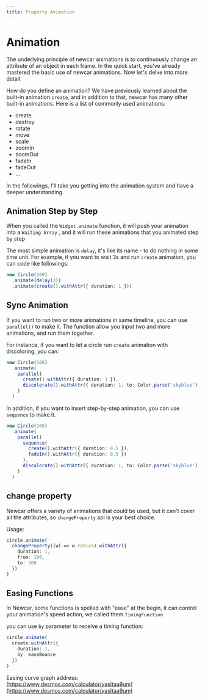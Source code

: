 ```yaml
---
title: Property Animation
---
```


# Animation

The underlying principle of newcar animations is to continuously change an attribute of an object in each frame. In the quick start, you've already mastered the basic use of newcar animations. Now let's delve into more detail.

How do you define an animation? We have previously learned about the built-in animation `create`, and in addition to that, newcar has many other built-in animations. Here is a list of commonly used animations:

- create
- destroy
- rotate
- move
- scale
- zoomIn
- zoomOut
- fadeIn
- fadeOut
- ...

In the followings, I'll take you getting into the animation system and have a deeper understanding.

## Animation Step by Step

When you called the `Widget.animate` function, it will push your animation into a `Waiting Array` , and it will run these animations that you animated step by step

The most simple animation is `delay`, it's like its name - to do nothing in some time unit. For example, if you want to wait 3s and run `create` animation, you can code like followings:

```ts
new Circle(100)
  .animate(delay(3))
  .animate(create().withAttr({ duration: 1 }))
```

## Sync Animation

If you want to run two or more animations in same timeline, you can use `parallel()` to make it. The function allow you input two and more animations, and run them together.

For instance, if you want to let a circle run `create` animation with discoloring, you can:

```ts
new Circle(100)
  .animate(
    parallel(
      create().withAttr({ duration: 1 }),
      discolorate().withAttr({ duration: 1, to: Color.parse('skyblue') })
    )
  )
```

In addition, if you want to insert step-by-step animation, you can use `sequence` to make it.

```ts
new Circle(100)
  .animate(
    parallel(
      sequence(
        create().withAttr({ duration: 0.5 }),
        fadeIn().withAttr({ duration: 0.5 })
      ),
      discolorate().withAttr({ duration: 1, to: Color.parse('skyblue') })
    )
  )
```

## change property

Newcar offers a variety of animations that could be used, but it can't cover all the attributes, so `changeProperty` api is your best choice.

Usage:

```ts
circle.animate(
  changeProperty((w) => w.radius).withAttr({
    duration: 1,
    from: 100,
    to: 300
  })
)
```

## Easing Functions

In Newcar, some functions is spelled with "ease" at the begin, it can control your animation's speed action, we called them `TimingFunction`

you can use `by` parameter to receive a timing function:

```ts
circle.animate(
  create.withAttr({
    duration: 1,
    by: easeBounce
  })
)
```

Easing curve graph address: [https://www.desmos.com/calculator/yasltaa9um](https://www.desmos.com/calculator/yasltaa9um)
